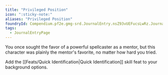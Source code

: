 ```yaml
---
title: "Privileged Position"
icon: ":sticky-note:"
aliases: "Privileged Position"
foundryId: Compendium.pf2e.gmg-srd.JournalEntry.nsZ93vUEFucsLwRz.JournalEntryPage.qD4IMATDz6cCt4Hh
tags:
  - JournalEntryPage
---
```

You once sought the favor of a powerful spellcaster as a mentor, but this character was plainly the mentor's favorite, no matter how hard you tried.

Add the [[Feats/Quick Identification|Quick Identification]] skill feat to your background options.